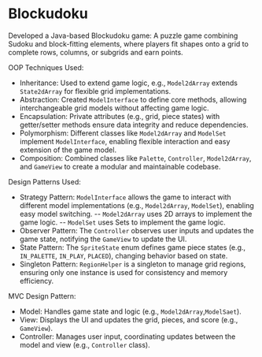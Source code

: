 # Blockudoku

Developed a Java-based Blockudoku game: A puzzle game combining Sudoku and block-fitting elements, where players fit shapes onto a grid to complete rows, columns, or subgrids and earn points.

OOP Techniques Used:
- Inheritance: Used to extend game logic, e.g., `Model2dArray` extends `State2dArray` for flexible grid implementations.
- Abstraction: Created `ModelInterface` to define core methods, allowing interchangeable grid models without affecting game logic.
- Encapsulation: Private attributes (e.g., grid, piece states) with getter/setter methods ensure data integrity and reduce dependencies.
- Polymorphism: Different classes like `Model2dArray` and `ModelSet` implement `ModelInterface`, enabling flexible interaction and easy extension of the game model.
- Composition: Combined classes like `Palette`, `Controller`, `Model2dArray`, and `GameView` to create a modular and maintainable codebase.

Design Patterns Used:
- Strategy Pattern: `ModelInterface` allows the game to interact with different model implementations (e.g., `Model2dArray`, `ModelSet`), enabling easy model switching.
-- `Model2dArray` uses 2D arrays to implement the game logic.
-- `ModelSet` uses Sets to implement the game logic.
- Observer Pattern: The `Controller` observes user inputs and updates the game state, notifying the `GameView` to update the UI.
- State Pattern: The `SpriteState` enum defines game piece states (e.g., `IN_PALETTE`, `IN_PLAY`, `PLACED`), changing behavior based on state.
- Singleton Pattern: `RegionHelper` is a singleton to manage grid regions, ensuring only one instance is used for consistency and memory efficiency.

MVC Design Pattern:
- Model: Handles game state and logic (e.g., `Model2dArray`,`ModelSaet`).
- View: Displays the UI and updates the grid, pieces, and score (e.g., `GameView`).
- Controller: Manages user input, coordinating updates between the model and view (e.g., `Controller` class).
